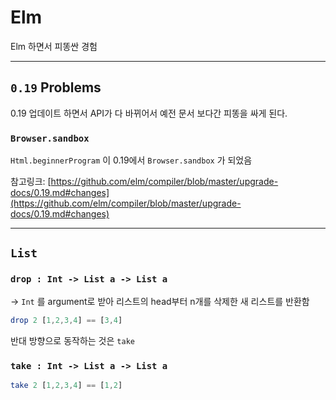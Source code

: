 # Elm

Elm 하면서 피똥싼 경험

---

## `0.19` Problems

0.19 업데이트 하면서 API가 다 바뀌어서 예전 문서 보다간 피똥을 싸게 된다.

### `Browser.sandbox`

`Html.beginnerProgram` 이 0.19에서 `Browser.sandbox` 가 되었음
  
참고링크: [https://github.com/elm/compiler/blob/master/upgrade-docs/0.19.md#changes](https://github.com/elm/compiler/blob/master/upgrade-docs/0.19.md#changes)

---

## `List`

### `drop : Int -> List a -> List a`

-> `Int` 를 argument로 받아 리스트의 head부터 n개를 삭제한 새 리스트를 반환함

```elm
drop 2 [1,2,3,4] == [3,4]
```

반대 방향으로 동작하는 것은 `take`

### `take : Int -> List a -> List a`

```elm
take 2 [1,2,3,4] == [1,2]
```
